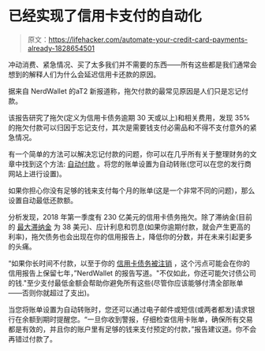 # 已经实现了信用卡支付的自动化

> 原文：<https://lifehacker.com/automate-your-credit-card-payments-already-1828654501>

冲动消费、紧急情况、买了太多我们并不需要的东西——所有这些都是我们通常会想到的解释人们为什么会延迟信用卡还款的原因。



据来自 NerdWallet 的aT2 新报道称，拖欠付款的最常见原因是人们只是忘记付款。

该报告研究了拖欠(定义为信用卡债务逾期 30 天或以上)和相关费用，发现 35%的拖欠付款可以归因于忘记支付，其次是需要钱支付必需品和不得不支付意外的紧急情况。

有一个简单的方法可以解决忘记付款的问题，你可以在几乎所有关于整理财务的文章中找到这个方法: [自动付款](https://lifehacker.com/what-to-know-about-money-in-your-20s-and-early-30s-1828308837) 。将您的账单设置为自动转账(您可以在您的发行商网站上进行设置)。

如果你担心你没有足够的钱来支付每个月的账单(这是一个非常不同的问题)，那么设置自动最低还款额。

分析发现，2018 年第一季度有 230 亿美元的信用卡债务拖欠。除了滞纳金(目前的 [最大滞纳金](https://www.consumerfinance.gov/ask-cfpb/why-did-my-credit-card-issuer-increase-my-late-payment-fee-en-56/) 为 38 美元)、应计利息和罚息(如果你逾期付款，就会产生更高的利率)，拖欠债务也会出现在你的信用报告上，降低你的分数，并在未来引起更多的头痛。

“如果你长时间不付款，以至于你的 [信用卡债务被注销](https://www.nerdwallet.com/blog/finance/credit-card-debt-charged-off/) ，这个污点可能会在你的信用报告上保留七年，”NerdWallet 的报告写道。"不仅如此，你还可能欠讨债公司的钱."至少支付最低金额会帮助你避免所有这些(尽管你应该能够付清全部账单——否则你就超过了支出)。

当您将账单设置为自动转账时，您还可以通过电子邮件或短信(或两者都发)请求银行在余额到期时提醒您。“一旦你收到警报，仔细检查信用卡账单，确保所有交易都是有效的，并且你的账户里有足够的钱来支付预定的付款，”报告建议道。你不会再错过付款了。